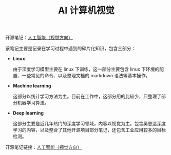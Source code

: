 ﻿---
layout: post
title: AI 计算机视觉
summary: 开源笔记：人工智能（视觉方向）
featured-img: ai
---
开源笔记：[人工智能（视觉方向）](https://github.com/jinbooooom/DL-ML-algorithm-paper-offer)  

该笔记主要是记录在学习过程中遇到的碎片化知识，包含三部分：

- **Linux**

  由于深度学习模型主要在 linux 下训练，这一部分主要包含 linux 下环境的配置、一些常见的命令、以及整理文档的 markdown 语法等基本操作。

- **Machine learning**

  这部分以统计学习方法为主。目前在工作中，这部分用的比较少，只整理了部分机器学习算法。

- **Deep learning**

  这部分主要是近几年热门的深度学习领域，内容以视觉为主。包含吴恩达深度学习的内容，以及整合了其他开源项目部分笔记，还包含工业应用较多的目标检测。
  

开源笔记链接：[人工智能（视觉方向）](https://github.com/jinbooooom/DL-ML-algorithm-paper-offer)

